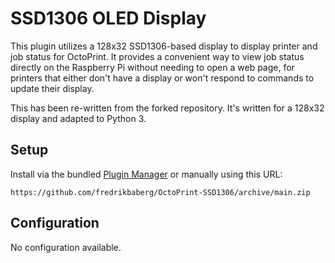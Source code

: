 # SSD1306 OLED Display

This plugin utilizes a 128x32 SSD1306-based display to display printer and job status for OctoPrint.  It provides a convenient way to view job status directly on the Raspberry Pi without needing to open a web page, for printers that either don't have a display or won't respond to commands to update their display.

This has been re-written from the forked repository. It's written for a 128x32 display and adapted to Python 3.

## Setup

Install via the bundled [Plugin Manager](https://docs.octoprint.org/en/master/bundledplugins/pluginmanager.html)
or manually using this URL:

    https://github.com/fredrikbaberg/OctoPrint-SSD1306/archive/main.zip

## Configuration

No configuration available.
